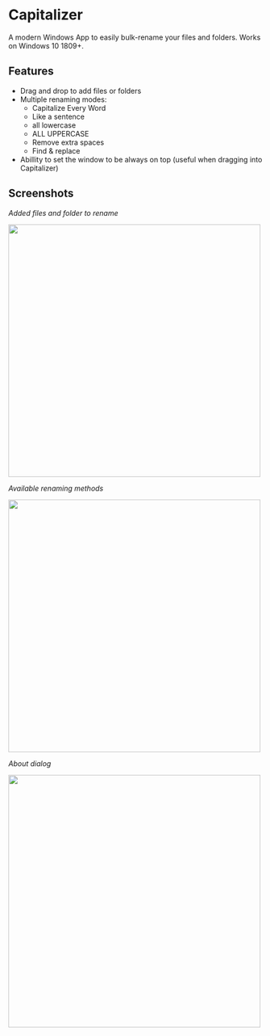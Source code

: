 # Capitalizer
A modern Windows App to easily bulk-rename your files and folders. Works on Windows 10 1809+.

## Features
- Drag and drop to add files or folders
- Multiple renaming modes:
	- Capitalize Every Word
	- Like a sentence
	- all lowercase
	- ALL UPPERCASE
	- Remove extra spaces
	- Find & replace
- Abillity to set the window to be always on top (useful when dragging into Capitalizer)

## Screenshots
*Added files and folder to rename*

<img src="https://user-images.githubusercontent.com/15382274/200125396-659f8a78-976e-461b-a2bf-c31254fc18e1.png" width="500" />

*Available renaming methods*

<img src="https://user-images.githubusercontent.com/15382274/200125606-ab664012-a872-43dd-bea5-d304ef8d2002.png" width="500" />

*About dialog*

<img src="https://user-images.githubusercontent.com/15382274/200125667-05cd5c84-4383-43b4-a815-f4bb180d5514.png" width="500" />
